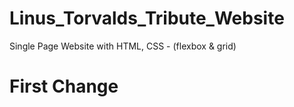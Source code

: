 # Linus_Torvalds_Tribute_Website
Single Page Website with HTML, CSS - (flexbox  &amp; grid)

# First Change
